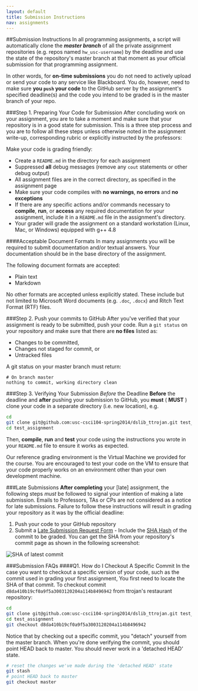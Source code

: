 ```yaml
---
layout: default
title: Submission Instructions
nav: assignments
---
```


##Submission Instructions
In all programming assignments, a script will automatically clone the _**master branch**_ of all the private assignment repositories (e.g. repos named `hw_usc-username`) by the deadline and use the state of the repository's master branch at that moment as your official submission for that programming assignment.

In other words, for **on-time submissions** you do not need to actively upload or send your code to any service like Blackboard. You do, however, need to make sure **you `push` your code** to the GitHub server by the assignment's specified deadline(s) and the code you intend to be graded is in the master branch of your repo.

###Step 1. Preparing Your Code for Submission
After concluding work on your assignment, you are to take a moment and make sure that your repository is in a good state for submission. This is a three step process and you are to follow all these steps unless otherwise noted in the assignment write-up, corresponding rubric or explicitly instructed by the professors:

Make your code is grading friendly:

  + Create a `README.md` in the directory for each assignment
  + Suppressed **all** debug messages (remove any `cout` statements or other debug output)
  + All assignment files are in the correct directory, as specified in the assignment page
  + Make sure your code compiles with **no warnings**, **no errors** and **no exceptions**
  + If there are any specific actions and/or commands necessary to **compile**, **run**, or **access** any required documentation for your assignment, include it in a `README.md` file in the assignment's directory.
  + Your grader will grade the assignment on a standard workstation (Linux, Mac, or Windows) equipped with g++ 4.8


####Acceptable Document Formats
In many assignments you will be required to submit documentation and/or textual answers. Your documentation should be in the base directory of the assignment.

The following document formats are accepted:

  + Plain text
  + Markdown

No other formats are accepted unless explicitly stated. These include but not limited to Microsoft Word documents (e.g. `.doc`, `.docx`) and Ritch Text Format (RTF) files.

###Step 2. Push your commits to GitHub
After you've verified that your assignment is ready to be submitted, push your code. Run a `git status` on your repository and make sure that there are **no files** listed as:

  + Changes to be committed,
  + Changes not staged for commit, or
  + Untracked files

A git status on your master branch must return:
    
```
# On branch master
nothing to commit, working directory clean
```

###Step 3. Verifying Your Submission _Before_ the Deadline
**Before** the deadline and **after** pushing your submission to GitHub, you **must** ( **MUST** ) clone your code in a separate directory (i.e. new location), e.g.

```bash
cd
git clone git@github.com:usc-csci104-spring2014/dslib_ttrojan.git test_assignment
cd test_assignment
```

Then, **compile**, **run** and **test** your code using the instructions you wrote in your `README.md` file to ensure it works as expected. 

Our reference grading environment is the Virtual Machine we provided for the course. You are encouraged to test your code on the VM to ensure that your code properly works on an environment other than your own development machine.

###Late Submissions
**After completing** your [late] assignment, the following steps _must_ be followed to signal your intention of making a late submission. Emails to Professors, TAs or CPs are not considered as a notice for late submissions. Failure to follow these instructions will result in grading your repository as it was by the official deadline:

  1. Push your code to your GitHub repository
  1. Submit a [Late Submission Request Form](http://bit.ly/cs104_summer15Late)
    - Include the [SHA Hash](http://www-cs-students.stanford.edu/~blynn/gitmagic/ch08.html#_integrity) of the commit to be graded. You can get the SHA from your repository's commit page as shown in the following screenshot:

![SHA of latest commit]({{site.url}}/git/img/github_commit-sha.png)



###Submission FAQs
####Q1. How do I Checkout A Specific Commit
In the case you want to checkout a specific version of your code, such as the commit used in grading your first assignment, You first need to locate the SHA of that commit. To checkout commit `d8da410b19cf0a9f5a3003120204a114b8496942` from ttrojan's restaurant repository:

```bash
cd
git clone git@github.com:usc-csci104-spring2014/dslib_ttrojan.git test_assignment
cd test_assignment
git checkout d8da410b19cf0a9f5a3003120204a114b8496942
```

Notice that by checking out a specific commit, you "detach" yourself from the master branch. When you're done verifying the commit, you should point HEAD back to master. You should never work in a 'detached HEAD' state.

```bash
# reset the changes we've made during the 'detached HEAD' state
git stash
# point HEAD back to master
git checkout master
```

